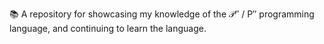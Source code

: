 📚️ A repository for showcasing my knowledge of the 𝒫″ / P′′ programming language, and continuing to learn the language.
